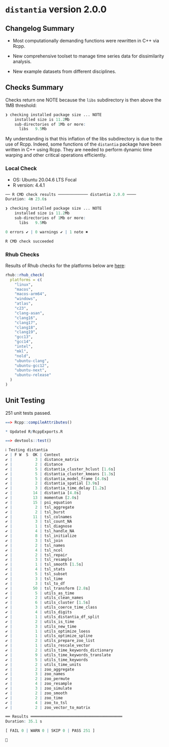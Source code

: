 # `distantia` version 2.0.0

## Changelog Summary

- Most computationally demanding functions were rewritten in C++ via Rcpp.

- New comprehensive toolset to manage time series data for dissimilarity analysis.

- New example datasets from different disciplines.

## Checks Summary

Checks return one NOTE because the `libs` subdirectory is then above the 1MB threshold:

```r
❯ checking installed package size ... NOTE
    installed size is 11.2Mb
    sub-directories of 1Mb or more:
      libs   9.5Mb
```

My understanding is that this inflation of the libs subdirectory is due to the use of Rcpp. Indeed, some functions of the `distantia` package have been written in C++ using Rcpp. They are needed to perform dynamic time warping and other critical operations efficiently. 

### Local Check

- OS: Ubuntu 20.04.6 LTS Focal
- R version: 4.4.1

```r
── R CMD check results ───────────── distantia 2.0.0 ────
Duration: 4m 23.6s

❯ checking installed package size ... NOTE
    installed size is 11.2Mb
    sub-directories of 1Mb or more:
      libs   9.5Mb

0 errors ✔ | 0 warnings ✔ | 1 note ✖

R CMD check succeeded
```

### Rhub Checks

Results of Rhub checks for the platforms below are [here](https://github.com/BlasBenito/distantia/actions/runs/12594523370):

```r
rhub::rhub_check(
  platforms = c(
    "linux",
    "macos",
    "macos-arm64",
    "windows",
    "atlas",
    "c23",
    "clang-asan",
    "clang16",
    "clang17",
    "clang18",
    "clang19",
    "gcc13",
    "gcc14",
    "intel",
    "mkl",
    "nold",
    "ubuntu-clang",
    "ubuntu-gcc12",
    "ubuntu-next",
    "ubuntu-release"
  )
)
```

## Unit Testing

251 unit tests passed.

```r
==> Rcpp::compileAttributes()

* Updated R/RcppExports.R

==> devtools::test()

ℹ Testing distantia
✔ | F W  S  OK | Context
✔ |          3 | distance_matrix                   
✔ |          2 | distance                          
✔ |          5 | distantia_cluster_hclust [1.6s]   
✔ |          5 | distantia_cluster_kmeans [1.3s]   
✔ |          5 | distantia_model_frame [4.8s]      
✔ |          2 | distantia_spatial [3.9s]          
✔ |          3 | distantia_time_delay [1.2s]       
✔ |         14 | distantia [4.8s]                  
✔ |         13 | momentum [2.0s]                   
✔ |         15 | psi_equation                      
✔ |          2 | tsl_aggregate                     
✔ |          2 | tsl_burst                         
✔ |         11 | tsl_colnames                      
✔ |          3 | tsl_count_NA                      
✔ |          1 | tsl_diagnose                      
✔ |          4 | tsl_handle_NA                     
✔ |          8 | tsl_initialize                    
✔ |          3 | tsl_join                          
✔ |          2 | tsl_names                         
✔ |          4 | tsl_ncol                          
✔ |          2 | tsl_repair                        
✔ |          3 | tsl_resample                      
✔ |          1 | tsl_smooth [1.5s]                 
✔ |          4 | tsl_stats                         
✔ |          5 | tsl_subset                        
✔ |          3 | tsl_time                          
✔ |          3 | tsl_to_df                         
✔ |         50 | tsl_transform [2.8s]              
✔ |          5 | utils_as_time                     
✔ |          2 | utils_clean_names                 
✔ |          6 | utils_cluster [1.5s]              
✔ |          3 | utils_coerce_time_class           
✔ |          4 | utils_digits                      
✔ |          1 | utils_distantia_df_split          
✔ |          2 | utils_is_time                     
✔ |          3 | utils_new_time                    
✔ |          1 | utils_optimize_loess              
✔ |          1 | utils_optimize_spline             
✔ |          2 | utils_prepare_zoo_list            
✔ |          1 | utils_rescale_vector              
✔ |          2 | utils_time_keywords_dictionary    
✔ |          9 | utils_time_keywords_translate     
✔ |          5 | utils_time_keywords               
✔ |          2 | utils_time_units                  
✔ |          2 | zoo_aggregate                     
✔ |          3 | zoo_names                         
✔ |          2 | zoo_permute                       
✔ |          4 | zoo_resample                      
✔ |          3 | zoo_simulate                      
✔ |          2 | zoo_smooth                        
✔ |          2 | zoo_time                          
✔ |          4 | zoo_to_tsl                        
✔ |          2 | zoo_vector_to_matrix              

══ Results ════════════════════════════════════════
Duration: 35.1 s

[ FAIL 0 | WARN 0 | SKIP 0 | PASS 251 ]

🥳
```
